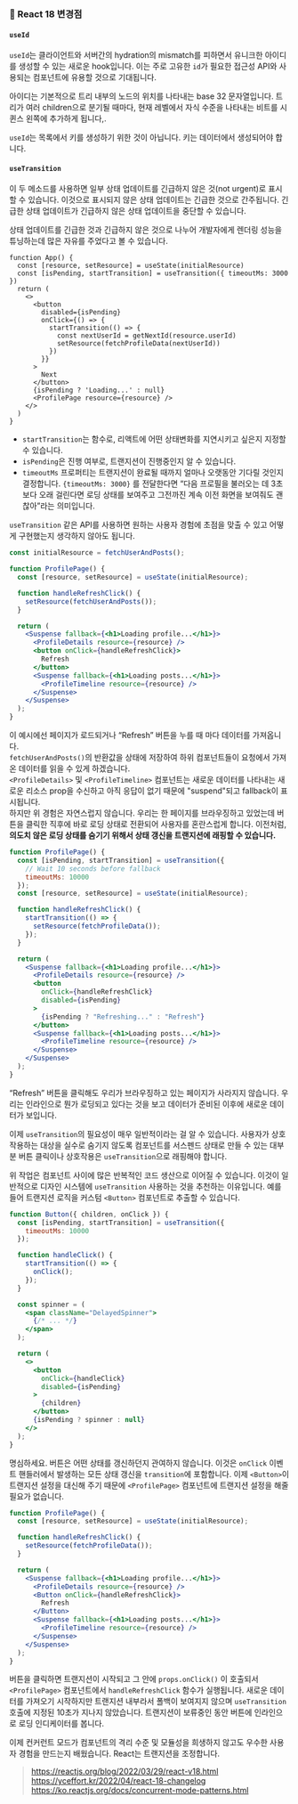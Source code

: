 ### 🎈 React 18 변경점

#### `useId`
`useId`는 클라이언트와 서버간의 hydration의 mismatch를 피하면서 유니크한 아이디를 생성할 수 있는 새로운 hook입니다. 이는 주로 고유한 `id`가 필요한 접근성 API와 사용되는 컴포넌트에 유용할 것으로 기대됩니다.   

아이디는 기본적으로 트리 내부의 노드의 위치를 나타내는 base 32 문자열입니다. 트리가 여러 children으로 분기될 때마다, 현재 레벨에서 자식 수준을 나타내는 비트를 시퀸스 왼쪽에 추가하게 됩니다,.   

`useId`는 목록에서 키를 생성하기 위한 것이 아닙니다. 키는 데이터에서 생성되어야 합니다.   

#### `useTransition`

이 두 메소드를 사용하면 일부 상태 업데이트를 긴급하지 않은 것(not urgent)로 표시할 수 있습니다. 이것으로 표시되지 않은 상태 업데이트는 긴급한 것으로 간주됩니다. 긴급한 상태 업데이트가 긴급하지 않은 상태 업데이트을 중단할 수 있습니다.   

상태 업데이트를 긴급한 것과 긴급하지 않은 것으로 나누어 개발자에게 렌더링 성능을 튜닝하는데 많은 자유를 주었다고 볼 수 있습니다.

```tsx
function App() {
  const [resource, setResource] = useState(initialResource)
  const [isPending, startTransition] = useTransition({ timeoutMs: 3000 })
  return (
    <>
      <button
        disabled={isPending}
        onClick={() => {
          startTransition(() => {
            const nextUserId = getNextId(resource.userId)
            setResource(fetchProfileData(nextUserId))
          })
        }}
      >
        Next
      </button>
      {isPending ? 'Loading...' : null} 
      <ProfilePage resource={resource} />
    </>
  )
}
```

- `startTransition`는 함수로, 리액트에 어떤 상태변화를 지연시키고 싶은지 지정할 수 있습니다.
- `isPending`은 진행 여부로, 트랜지션이 진행중인지 알 수 있습니다.
- `timeoutMs` 프로퍼티는 트랜지션이 완료될 때까지 얼마나 오랫동안 기다릴 것인지 결정합니다. `{timeoutMs: 3000}` 를 전달한다면 “다음 프로필을 불러오는 데 3초보다 오래 걸린다면 로딩 상태를 보여주고 그전까진 계속 이전 화면을 보여줘도 괜찮아”라는 의미입니다.

`useTransition` 같은 API를 사용하면 원하는 사용자 경험에 초점을 맞출 수 있고 어떻게 구현했는지 생각하지 않아도 됩니다.


```jsx
const initialResource = fetchUserAndPosts();

function ProfilePage() {
  const [resource, setResource] = useState(initialResource);

  function handleRefreshClick() {
    setResource(fetchUserAndPosts());
  }

  return (
    <Suspense fallback={<h1>Loading profile...</h1>}>
      <ProfileDetails resource={resource} />
      <button onClick={handleRefreshClick}>
        Refresh
      </button>
      <Suspense fallback={<h1>Loading posts...</h1>}>
        <ProfileTimeline resource={resource} />
      </Suspense>
    </Suspense>
  );
}
```

이 예시에선 페이지가 로드되거나 “Refresh” 버튼을 누를 때 마다 데이터를 가져옵니다.   
`fetchUserAndPosts()`의 반환값을 상태에 저장하여 하위 컴포넌트들이 요청에서 가져온 데이터를 읽을 수 있게 하겠습니다.   
`<ProfileDetails>` 및 `<ProfileTimeline>` 컴포넌트는 새로운 데이터를 나타내는 새로운 리소스 prop을 수신하고 아직 응답이 없기 때문에 "suspend"되고 fallback이 표시됩니다.   
하지만 위 경험은 자연스럽지 않습니다. 우리는 한 페이지를 브라우징하고 있었는데 버튼을 클릭한 직후에 바로 로딩 상태로 전환되어 사용자를 혼란스럽게 합니다. 이전처럼, **의도치 않은 로딩 상태를 숨기기 위해서 상태 갱신을 트랜지션에 래핑할 수 있습니다.**   

```jsx
function ProfilePage() {
  const [isPending, startTransition] = useTransition({
    // Wait 10 seconds before fallback
    timeoutMs: 10000
  });
  const [resource, setResource] = useState(initialResource);

  function handleRefreshClick() {
    startTransition(() => {
      setResource(fetchProfileData());
    });
  }

  return (
    <Suspense fallback={<h1>Loading profile...</h1>}>
      <ProfileDetails resource={resource} />
      <button
        onClick={handleRefreshClick}
        disabled={isPending}
      >
        {isPending ? "Refreshing..." : "Refresh"}
      </button>
      <Suspense fallback={<h1>Loading posts...</h1>}>
        <ProfileTimeline resource={resource} />
      </Suspense>
    </Suspense>
  );
}
```

“Refresh” 버튼을 클릭해도 우리가 브라우징하고 있는 페이지가 사라지지 않습니다. 우리는 인라인으로 뭔가 로딩되고 있다는 것을 보고 데이터가 준비된 이후에 새로운 데이터가 보입니다.   

이제 `useTransition`의 필요성이 매우 일반적이라는 걸 알 수 있습니다. 사용자가 상호작용하는 대상을 실수로 숨기지 않도록 컴포넌트를 서스펜드 상태로 만들 수 있는 대부분 버튼 클릭이나 상호작용은 `useTransition`으로 래핑해야 합니다.   

위 작업은 컴포넌트 사이에 많은 반복적인 코드 생산으로 이어질 수 있습니다. 이것이 일반적으로 디자인 시스템에 `useTransition` 사용하는 것을 추천하는 이유입니다. 예를 들어 트랜지션 로직을 커스텀 `<Button>` 컴포넌트로 추출할 수 있습니다.   

```jsx
function Button({ children, onClick }) {
  const [isPending, startTransition] = useTransition({
    timeoutMs: 10000
  });

  function handleClick() {
    startTransition(() => {
      onClick();
    });
  }

  const spinner = (
    <span className="DelayedSpinner">
      {/* ... */}
    </span>
  );

  return (
    <>
      <button
        onClick={handleClick}
        disabled={isPending}
      >
        {children}
      </button>
      {isPending ? spinner : null}
    </>
  );
}
```

명심하세요. 버튼은 어떤 상태를 갱신하던지 관여하지 않습니다. 이것은 `onClick` 이벤트 핸들러에서 발생하는 모든 상태 갱신을 `transition`에 포함합니다. 이제 `<Button>`이 트랜지션 설정을 대신해 주기 때문에 `<ProfilePage>` 컴포넌트에 트랜지션 설정을 해줄 필요가 없습니다.   

```jsx
function ProfilePage() {
  const [resource, setResource] = useState(initialResource);

  function handleRefreshClick() {
    setResource(fetchProfileData());
  }

  return (
    <Suspense fallback={<h1>Loading profile...</h1>}>
      <ProfileDetails resource={resource} />
      <Button onClick={handleRefreshClick}>
        Refresh
      </Button>
      <Suspense fallback={<h1>Loading posts...</h1>}>
        <ProfileTimeline resource={resource} />
      </Suspense>
    </Suspense>
  );
}
```

버튼을 클릭하면 트랜지션이 시작되고 그 안에 `props.onClick()` 이 호출되서 `<ProfilePage>` 컴포넌트에서 `handleRefreshClick` 함수가 실행됩니다. 새로운 데이터를 가져오기 시작하지만 트랜지션 내부라서 폴백이 보여지지 않으며 `useTransition` 호출에 지정된 10초가 지나지 않았습니다. 트랜지션이 보류중인 동안 버튼에 인라인으로 로딩 인디케이터를 봅니다.   

이제 컨커런트 모드가 컴포넌트의 격리 수준 및 모듈성을 희생하지 않고도 우수한 사용자 경험을 만드는지 배웠습니다. React는 트랜지션을 조정합니다.

> https://reactjs.org/blog/2022/03/29/react-v18.html   
> https://yceffort.kr/2022/04/react-18-changelog   
> https://ko.reactjs.org/docs/concurrent-mode-patterns.html
